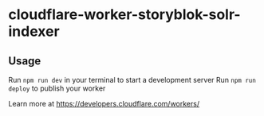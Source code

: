 # cloudflare-worker-storyblok-solr-indexer

## Usage

Run `npm run dev` in your terminal to start a development server
Run `npm run deploy` to publish your worker

Learn more at https://developers.cloudflare.com/workers/

